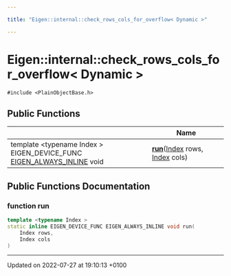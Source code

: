 ```yaml
---

title: "Eigen::internal::check_rows_cols_for_overflow< Dynamic >"

---
```


# Eigen::internal::check_rows_cols_for_overflow< Dynamic >






`#include <PlainObjectBase.h>`

## Public Functions

|                | Name           |
| -------------- | -------------- |
| template <typename Index \> <br>EIGEN_DEVICE_FUNC <a href="http://example.org/files/macros_8h/#define-eigen-always-inline">EIGEN_ALWAYS_INLINE</a> void | **[run](http://example.org/classes/structeigen_1_1internal_1_1check__rows__cols__for__overflow_3_01dynamic_01_4/#function-run)**(<a href="http://example.org/namespaces/namespaceeigen/#typedef-index">Index</a> rows, <a href="http://example.org/namespaces/namespaceeigen/#typedef-index">Index</a> cols) |

## Public Functions Documentation

### function run

```cpp
template <typename Index >
static inline EIGEN_DEVICE_FUNC EIGEN_ALWAYS_INLINE void run(
    Index rows,
    Index cols
)
```


-------------------------------

Updated on 2022-07-27 at 19:10:13 +0100
